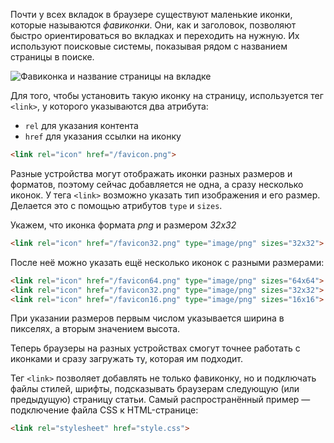 
Почти у всех вкладок в браузере существуют маленькие иконки, которые называются _фавиконки_. Они, как и заголовок, позволяют быстро ориентироваться во вкладках и переходить на нужную. Их используют поисковые системы, показывая рядом с названием страницы в поиске.

![Фавиконка и название страницы на вкладке](https://i.imgur.com/PATzgdE.png)

Для того, чтобы установить такую иконку на страницу, используется тег `<link>`, у которого указываются два атрибута:

* `rel` для указания контента
* `href` для указания ссылки на иконку

```html
<link rel="icon" href="/favicon.png">
```

Разные устройства могут отображать иконки разных размеров и форматов, поэтому сейчас добавляется не одна, а сразу несколько иконок. У тега `<link>` возможно указать тип изображения и его размер. Делается это с помощью атрибутов `type` и `sizes`.

Укажем, что иконка формата _png_ и размером _32x32_

```html
<link rel="icon" href="/favicon32.png" type="image/png" sizes="32x32">
```

После неё можно указать ещё несколько иконок с разными размерами:

```html
<link rel="icon" href="/favicon64.png" type="image/png" sizes="64x64">
<link rel="icon" href="/favicon32.png" type="image/png" sizes="32x32">
<link rel="icon" href="/favicon16.png" type="image/png" sizes="16x16">
```

При указании размеров первым числом указывается ширина в пикселях, а вторым значением высота.

Теперь браузеры на разных устройствах смогут точнее работать с иконками и сразу загружать ту, которая им подходит.

Тег `<link>` позволяет добавлять не только фавиконку, но и подключать файлы стилей, шрифты, подсказывать браузерам следующую (или предыдущую) страницу статьи. Самый распространённый пример — подключение файла CSS к HTML-странице:

```html
<link rel="stylesheet" href="style.css">
```

